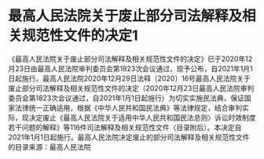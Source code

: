 # 最高人民法院关于废止部分司法解释及相关规范性文件的决定1

《最高人民法院关于废止部分司法解释及相关规范性文件的决定》已于2020年12月23日由最高人民法院审判委员会第1823次会议通过，现予公布，自2021年1月1日起施行。最高人民法院2020年12月29日法释〔2020〕16号最高人民法院关于废止部分司法解释及相关规范性文件的决定（2020年12月23日最高人民法院审判委员会第1823次会议通过，自2021年1月1日起施行）为切实实施民法典，保证国家法律统一正确适用，根据《中华人民共和国民法典》等法律规定，结合审判实际，现决定废止《最高人民法院关于适用中华人民共和国民法总则〉诉讼时效制度若干问题的解释》等116件司法解释及相关规范性文件（目录附后）。本决定自2021年1月1日起施行。最高人民法院决定废止的部分司法解释及相关规范性文件的目录来源：最高人民法院

